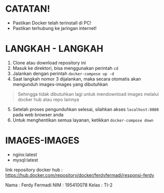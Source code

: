 # CATATAN!
- Pastikan Docker telah terinstall di PC!
- Pastikan terhubung ke jaringan internet!

# LANGKAH - LANGKAH
1. Clone atau download repository ini
2. Masuk ke direktori, bisa menggunakan perintah `cd`
3. Jalankan dengan perintah `docker-compose up -d`
4. Saat langkah nomor 3 dijalankan, maka secara otomatis akan mengunduh images-images yang dibutuhkan
> Sehingga tidak dibutuhkan lagi untuk mendownload images melalui docker hub atau repo lainnya
5. Setelah proses pengunduhkan selesai, silahkan akses `localhost:8080` pada web browser anda
6. Untuk menghentikan semua layanan, ketikkan `docker-compose down`

# IMAGES-IMAGES
- nginx:latest
- mysql:latest

link repository docker hub : https://hub.docker.com/repository/docker/ferdyfermadi/responsi-ferdy

Nama : Ferdy Fermadi
NIM : 195410078
Kelas : TI-2
